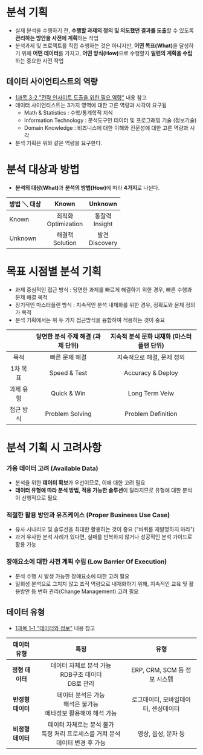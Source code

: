 # 분석 기획

- 실제 분석을 수행하기 전, **수행할 과제의 정의 및 의도했던 결과를 도출**할 수 있도록 **관리하는 방안을 사전에 계획**하는 작업
- 분석과제 및 프로젝트를 직접 수행하는 것은 아니지만, <strong>어떤 목표(What)</strong>을 달성하기 위해 **어떤 데이터**를 가지고, <strong>어떤 방식(How)</strong>으로 수행할지 **일련의 계획을 수립**하는 중요한 사전 작업

## 데이터 사이언티스트의 역량

- [1과목 3-2 "전략 인사이트 도출을 위한 필요 역량"](../../1.%20데이터%20이해/3.%20가치%20창조를%20위한%20데이터%20사이언스와%20전략%20인사이트/2.%20전략%20인사이트%20도출을%20위한%20필요%20역량.md) 내용 참고
- 데이터 사이언티스트는 3가지 영역에 대한 고른 역량과 시각이 요구됨
    - Math & Statistics : 수학/통계학적 지식
    - Information Technology : 분석도구인 데이터 및 프로그래밍 기술 (정보기술)
    - Domain Knowledge : 비즈니스에 대한 이해와 전문성에 대한 고른 역량과 시각
- 분석 기획은 위와 같은 역량을 요구한다.

# 분석 대상과 방법

- <strong>분석의 대상(What)</strong>과 <strong>분석의 방법(How)</strong>에 따라 **4가지**로 나뉜다.

|방법 ＼ 대상|Known                 |Unknown          |
|:-----------|:--------------------:|:---------------:|
|Known       |최적화<br>Optimization|통찰력<br>Insight|
|Unknown     |해결책<br>Solution    |발견<br>Discovery|

# 목표 시점별 분석 기획

- 과제 중심적인 접근 방식 : 당면한 과제를 빠르게 해결하기 위한 경우, 빠른 수행과 문제 해결 목적
- 장기적인 마스터플랜 방식 : 지속적인 분석 내재화를 위한 경우, 정확도와 문제 정의가 목적
- 분석 기획에서는 위 두 가지 접근방식을 융합하여 적용하는 것이 중요

|         |당면한 분석 주제 해결 (과제 단위)|지속적 분석 문화 내재화 (마스터플랜 단위)|
|:-------:|:-------------------------------:|:---------------------------------------:|
|목적     |빠른 문제 해결                   |지속적으로 해결, 문제 정의               |
|1차 목표 |Speed & Test                     |Accuracy & Deploy                        |
|과제 유형|Quick & Win                      |Long Term Veiw                           |
|접근 방식|Problem Solving                  |Problem Definition                       |

# 분석 기획 시 고려사항

### 가용 데이터 고려 (Available Data)

- 분석을 위한 **데이터 확보**가 우선이므로, 이에 대한 고려 필요
- **데이터 유형에 따라 분석 방법, 적용 가능한 솔루션**이 달라지므로 유형에 대한 분석이 선행적으로 필요

### 적절한 활용 방안과 유즈케이스 (Proper Business Use Case)

- 유사 시나리오 및 솔루션을 최대한 활용하는 것이 중요 ("바퀴를 재발명하지 마라")
- 과거 유사한 분석 사례가 있다면, 실패를 반복하지 않거나 성공적인 분석 가이드로 활용 가능

### 장애요소에 대한 사전 계획 수립 (Low Barrier Of Execution)

- 분석 수행 시 발생 가능한 장애요소에 대한 고려 필요
- 일회성 분석으로 그치지 않고 조직 역량으로 내재화하기 위해, 지속적인 교육 및 활용방안 등 변화 관리(Change Management) 고려 필요

## 데이터 유형

- [1과목 1-1 "데이터와 정보"](../../1.%20데이터%20이해/1.%20데이터의%20이해/1.%20데이터와%20정보.md) 내용 참고

|   데이터 유형   | 특징                                                                         | 유형                               |
|:---------------:|:----------------------------------------------------------------------------:|:----------------------------------:|
| **정형 데이터** |데이터 자체로 분석 가능<br>RDB구조 데이터<br>DB로 관리                        |ERP, CRM, SCM 등 정보 시스템        |
|**반정형 데이터**|데이터 분석은 가능<br>해석은 불가능<br>메타정보 활용해야 해석 가능            |로그데이터, 모바일데이터, 센싱데이터|
|**비정형 데이터**|데이터 자체로는 분석 불가<br>특정 처리 프로세스를 거쳐 분석데이터 변경 후 가능|영상, 음성, 문자 등                 |